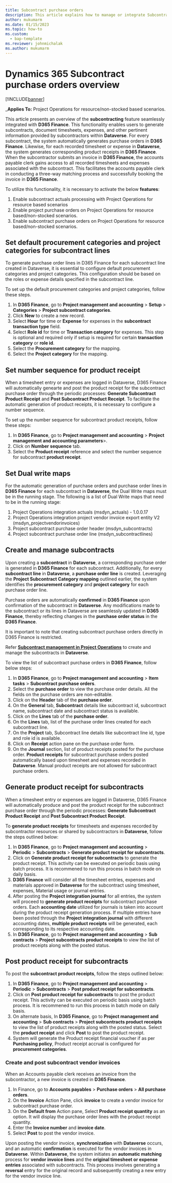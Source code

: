 ```yaml
---
title: Subcontract purchase orders
description: This article explains how to manage or integrate Subcontract to Purchase order process and use 3 way matching process for subcontract vendor invoices.
author: mukumarm
ms.date: 01/15/2023
ms.topic: how-to
ms.custom: 
  - bap-template
ms.reviewer: johnmichalak
ms.author: mukumarm
---
```

# Dynamics 365 Subcontract purchase orders overview

[!INCLUDE[banner](../includes/banner.md)]

_**Applies To:** Project Operations for resource/non-stocked based scenarios.

This article presents an overview of the **subcontracting** feature seamlessly integrated with **D365 Finance**. This functionality enables users to generate subcontracts, document timesheets, expenses, and other pertinent information provided by subcontractors within **Dataverse**. For every subcontract, the system automatically generates purchase orders in **D365 Finance**. Likewise, for each recorded timesheet or expense in **Dataverse**, the system generates corresponding product receipts in **D365 Finance**. When the subcontractor submits an invoice in **D365 Finance**, the accounts payable clerk gains access to all recorded timesheets and expenses associated with the subcontract. This facilitates the accounts payable clerk in conducting a three-way matching process and successfully booking the invoice in **D365 Finance**.

To utilize this functionality, it is necessary to activate the below **features**:
1. Enable subcontract actuals processing with Project Operations for resource based scenarios
2. Enable project purchase orders on Project Operations for resource based/non-stocked scenarios.
3. Enable subcontract purchase orders on Project Operations for resource based/non-stocked scenarios.

## Set default procurement categories and project categories for subcontract lines
To generate purchase order lines in D365 Finance for each subcontract line created in Dataverse, it is essential to configure default procurement categories and project categories. This configuration should be based on the roles or expense details specified in the subcontract line. 

To set up the default procurement categories and project categories, follow these steps.
1. In **D365 Finance**, go to **Project management and accounting** > **Setup** > **Categories** > **Project subcontract categories**.
2. Click **New** to create a new record.
3. Select **Hour** for time or **Expense** for expenses in the **subcontract transaction type** field.
4. Select **Role id** for time or **Transaction category** for expenses. This step is optional and required only if setup is required for certain **transaction category** or **role id**.
5. Select the **Procurement category** for the mapping.
6. Select the **Project category** for the mapping.

## Set number sequence for product receipt
When a timesheet entry or expenses are logged in Dataverse, D365 Finance will automatically genearte and post the product receipt for the subcontract purchase order through the periodic processes: **Generate Subcontract Product Receipt** and **Post Subcontract Product Receipt**. To facilitate the automatic generation of product receipts, it is necessary to configure a number sequence. 

To set up the number sequence for subcontract product receipts, follow these steps:
1. In **D365 Finance**, go to **Project management and accounting** > **Project management and accounting parameters**>.
2. Click on **Number sequence** tab.
3. Select the **Product receipt** reference and select the number sequence for subcontract **product receipt**. 

## Set Dual write maps
For the automatic generation of purchase orders and purchase order lines in **D365 Finance** for each subcontract in **Dataverse**, the Dual Write maps must be in the running stage. The following is a list of Dual Write maps that need to be in the running stage:

1. Project Operations integration actuals (msdyn_actuals) - 1.0.0.17
2. Project Operations integration project vendor invoice export entity V2 (msdyn_projectvendorinvoices)
3. Project subcontract purchase order header (msdyn_subcontracts)
4. Project subcontract purchase order line (msdyn_subcontractlines)

## Create and manage subcontracts
Upon creating a **subcontract** in **Dataverse**, a corresponding purchase order is generated in **D365 Finance** for each subcontract. Additionally, for every **subcontract line** in **Dataverse**, a **purchase order line** is created. Leveraging the **Project Subcontract Category mapping** outlined earlier, the system identifies the **procurement category** and **project category** for each purchase order line. 

Purchase orders are automatically **confirmed** in **D365 Finance** upon confirmation of the subcontract in **Dataverse**. Any modifications made to the subcontract or its lines in Dataverse are seamlessly updated in **D365 Finance**, thereby reflecting changes in the **purchase order status** in the **D365 Finance**.

It is important to note that creating subcontract purchase orders directly in D365 Finance is restricted.

Refer **[Subcontract management in Project Operations](../../pro/subcontracting/key-concepts-subcontracting.md)** to create and manage the subcontracts in **Dataverse**.

To view the list of subcontract purchase orders in **D365 Finance**, follow below steps:

1.  In **D365 Finance**, go to **Project management and accounting** > **Item tasks** > **Subcontract purchase orders**.
2.  Select the **purchase order** to view the purchase order details. All the fields on the purchase orders are non-editable.
3.  Click on the **Header** tab of the **purchase order**.
4.  On the **General** tab, **Subcontract** details like subcontract id, subcontract name, subcontract date and subcontract status is available.
5.  Click on the **Lines** tab of the **purchase order**.
6.  On the **Lines** tab, list of the purchase order lines created for each subcontract line.
7.  On the **Project** tab, Subcontract line details like subcontract line id, type and role id is available.
8.  Click on **Receipt** action pane on the purchase order form.
9.  On the **Journal** section, list of product receipts posted for the purchase order. **Product receipts** for subcontract purchase orders posted automatically based upon timesheet and expenses recorded in **Dataverse**. Manual product receipts are not allowed for subcontract purchase orders.

## Generate product receipt for subcontracts
When a timesheet entry or expenses are logged in Dataverse, D365 Finance will automatically produce and post the product receipt for the subcontract purchase order through the periodic processes: **Generate Subcontract Product Receipt** and **Post Subcontract Product Receipt**. 

To **generate product receipts** for timesheets and expenses recorded by subcontractor resources or shared by subcontractors in **Dataverse**, follow the steps outlined below:

1.  In **D365 Finance**, go to **Project management and accounting** > **Periodic** > **Subcontracts** > **Generate product receipt for subcontracts**.
2.  Click on **Generate product receipt for subcontracts** to generate the product receipt. This activity can be executed on periodic basis using batch process. It is recommened to run this process in batch mode on daily basis.
3.  **D365 Finance** will consider all the timesheet entries, expenses and materials approved in **Dataverse** for the subcontract using timesheet, expenses, Material usage or journal entries.
4.  After posting the **Project integration journal** for all entries, the system will proceed to **generate product receipts** for subcontract purchase orders. Each **accounting date** utilized for journals is taken into account during the product receipt generation process. If multiple entries have been posted through the **Project integration journal** with different accounting dates, **multiple product receipts** will be generated, each corresponding to its respective accounting date.
5.  In **D365 Finance**, go to **Project management and accounting** > **Sub contracts** > **Project subcontracts product receipts** to view the list of product receipts along with the posted status.

## Post product receipt for subcontracts
To post the **subcontract product receipts**, follow the steps outlined below:

1.  In **D365 Finance**, go to **Project management and accounting** > **Periodic** > **Subcontracts** > **Post product receipt for subcontracts**.
2.  Click on **Post product receipt for subcontracts** to post the product receipt. This activity can be executed on periodic basis using batch process. It is recommened to run this process in batch mode on daily basis.
3.  On alternate basis, In **D365 Finance**, go to **Project management and accounting** > **Sub contracts** > **Project subcontracts product receipts** to view the list of product receipts along with the posted status. Select the **product receipt** and click **Post** to post the product receipt.
4.  System will generate the Product receipt financial voucher if as per **Purchasing policy**, Product receipt accrual is configured for **procurement categories**.

### Create and post subcontract vendor invoices

When an Accounts payable clerk receives an invoice from the subcontractor, a new invoice is created in **D365 Finance**.

1. In Finance, go to **Accounts payables** > **Purchase orders** > **All purchase orders**.
2. On the **Invoice** Action Pane, click **invoice** to create a vendor invoice for subcontract purchase order.
3. On the **Default from** Action pane, Select **Product receipt quantity** as an option. It will display the purchase order lines with the product receipt quantity.
4. Enter the **Invoice number** and **invoice date**.
5. Select **Post** to post the vendor invoice.

Upon posting the vendor invoice, **synchronization** with **Dataverse** occurs, and an automatic **confirmation** is executed for the vendor invoices in **Dataverse**. Within **Dataverse**, the system initiates an **automatic matching** process for **vendor invoice lines** and the **original timesheet or expense entries** associated with subcontracts. This process involves generating a **reversal** entry for the original record and subsequently creating a new entry for the vendor invoice line.
   


